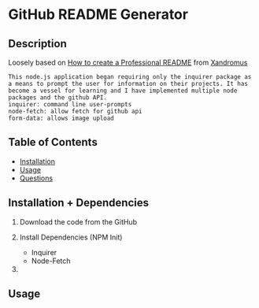 # GitHub README Generator

## Description
Loosely based on [How to create a Professional README](https://github.com/coding-boot-camp/potential-enigma/blob/main/readme-guide.md) from [Xandromus](https://github.com/Xandromus)

    This node.js application began requiring only the inquirer package as a means to prompt the user for information on their projects. It has become a vessel for learning and I have implemented multiple node packages and the github API. 
    inquirer: command line user-prompts
    node-fetch: allow fetch for github api
    form-data: allows image upload

## Table of Contents
* [Installation](#installation)
* [Usage](#usage)
* [Questions](#questions)

## Installation + Dependencies

1. Download the code from the GitHub

2. Install Dependencies (NPM Init)
    - Inquirer
    - Node-Fetch

3. 

## Usage